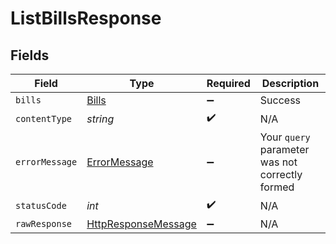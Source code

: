 # ListBillsResponse


## Fields

| Field                                                                                                                | Type                                                                                                                 | Required                                                                                                             | Description                                                                                                          |
| -------------------------------------------------------------------------------------------------------------------- | -------------------------------------------------------------------------------------------------------------------- | -------------------------------------------------------------------------------------------------------------------- | -------------------------------------------------------------------------------------------------------------------- |
| `bills`                                                                                                              | [Bills](../../models/shared/Bills.md)                                                                                | :heavy_minus_sign:                                                                                                   | Success                                                                                                              |
| `contentType`                                                                                                        | *string*                                                                                                             | :heavy_check_mark:                                                                                                   | N/A                                                                                                                  |
| `errorMessage`                                                                                                       | [ErrorMessage](../../models/shared/ErrorMessage.md)                                                                  | :heavy_minus_sign:                                                                                                   | Your `query` parameter was not correctly formed                                                                      |
| `statusCode`                                                                                                         | *int*                                                                                                                | :heavy_check_mark:                                                                                                   | N/A                                                                                                                  |
| `rawResponse`                                                                                                        | [HttpResponseMessage](https://learn.microsoft.com/en-us/dotnet/api/system.net.http.httpresponsemessage?view=net-5.0) | :heavy_minus_sign:                                                                                                   | N/A                                                                                                                  |